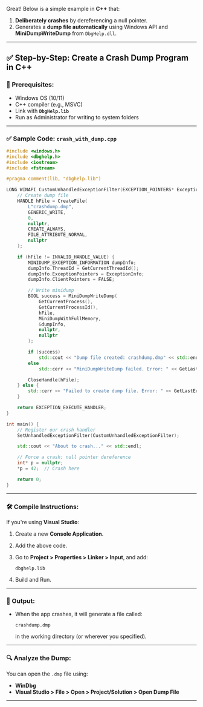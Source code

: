 Great! Below is a simple example in **C++** that:

1. **Deliberately crashes** by dereferencing a null pointer.
2. Generates a **dump file automatically** using Windows API and **MiniDumpWriteDump** from `DbgHelp.dll`.

---

## ✅ Step-by-Step: Create a Crash Dump Program in C++

### 🔹 Prerequisites:

* Windows OS (10/11)
* C++ compiler (e.g., MSVC)
* Link with **`DbgHelp.lib`**
* Run as Administrator for writing to system folders

---

### ✅ Sample Code: `crash_with_dump.cpp`

```cpp
#include <windows.h>
#include <dbghelp.h>
#include <iostream>
#include <fstream>

#pragma comment(lib, "dbghelp.lib")

LONG WINAPI CustomUnhandledExceptionFilter(EXCEPTION_POINTERS* ExceptionInfo) {
    // Create dump file
    HANDLE hFile = CreateFile(
        L"crashdump.dmp",
        GENERIC_WRITE,
        0,
        nullptr,
        CREATE_ALWAYS,
        FILE_ATTRIBUTE_NORMAL,
        nullptr
    );

    if (hFile != INVALID_HANDLE_VALUE) {
        MINIDUMP_EXCEPTION_INFORMATION dumpInfo;
        dumpInfo.ThreadId = GetCurrentThreadId();
        dumpInfo.ExceptionPointers = ExceptionInfo;
        dumpInfo.ClientPointers = FALSE;

        // Write minidump
        BOOL success = MiniDumpWriteDump(
            GetCurrentProcess(),
            GetCurrentProcessId(),
            hFile,
            MiniDumpWithFullMemory,
            &dumpInfo,
            nullptr,
            nullptr
        );

        if (success)
            std::cout << "Dump file created: crashdump.dmp" << std::endl;
        else
            std::cerr << "MiniDumpWriteDump failed. Error: " << GetLastError() << std::endl;

        CloseHandle(hFile);
    } else {
        std::cerr << "Failed to create dump file. Error: " << GetLastError() << std::endl;
    }

    return EXCEPTION_EXECUTE_HANDLER;
}

int main() {
    // Register our crash handler
    SetUnhandledExceptionFilter(CustomUnhandledExceptionFilter);

    std::cout << "About to crash..." << std::endl;

    // Force a crash: null pointer dereference
    int* p = nullptr;
    *p = 42;  // Crash here

    return 0;
}
```

---

### 🛠️ Compile Instructions:

If you're using **Visual Studio**:

1. Create a new **Console Application**.
2. Add the above code.
3. Go to **Project > Properties > Linker > Input**, and add:

   ```
   dbghelp.lib
   ```
4. Build and Run.

---

### 📁 Output:

* When the app crashes, it will generate a file called:

  ```
  crashdump.dmp
  ```

  in the working directory (or wherever you specified).

---

### 🔍 Analyze the Dump:

You can open the `.dmp` file using:

* **WinDbg**
* **Visual Studio > File > Open > Project/Solution > Open Dump File**

---



